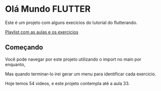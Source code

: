 # Olá Mundo FLUTTER

Este é um projeto com alguns execicios do tutorial do flutterando.

[Playlist com as aulas e os exercicios](https://youtu.be/XeUiJJN0vsE)

## Começando

Você pode navegar por este projeto utilizando o import no main por enquanto,

Mas quando terminar-lo irei gerar um menu para identificar cada exercicio.

Hoje temos 54 videos, e este projeto contempla até a aula 33.

